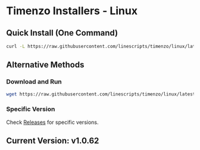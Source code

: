 # Timenzo Installers - Linux

## Quick Install (One Command)

```bash
curl -L https://raw.githubusercontent.com/linescripts/timenzo/linux/latest-linux.sh | bash
```

## Alternative Methods

### Download and Run
```bash
wget https://raw.githubusercontent.com/linescripts/timenzo/linux/latest-linux.sh && chmod +x latest-linux.sh && ./latest-linux.sh
```

### Specific Version
Check [Releases](https://github.com/linescripts/timenzo/releases) for specific versions.

## Current Version: v1.0.62
